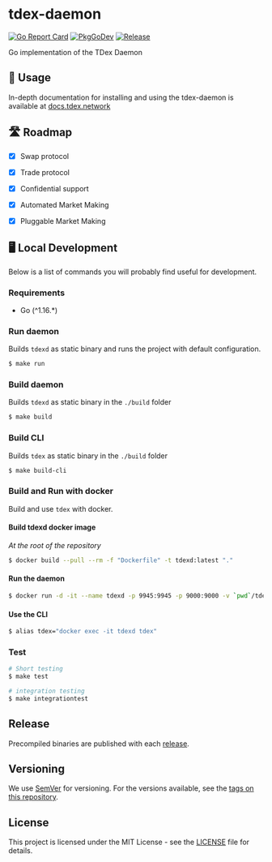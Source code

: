 # tdex-daemon

[![Go Report Card](https://goreportcard.com/badge/github.com/tdex-network/tdex-daemon)](https://goreportcard.com/report/github.com/tdex-network/tdex-daemon)
[![PkgGoDev](https://pkg.go.dev/badge/github.com/tdex-network/tdex-daemon)](https://pkg.go.dev/github.com/tdex-network/tdex-daemon)
[![Release](https://img.shields.io/github/release/tdex-network/tdex-daemon.svg)](https://github.com/tdex-network/tdex-daemon/releases/latest)

Go implementation of the TDex Daemon

## 📄 Usage

In-depth documentation for installing and using the tdex-daemon is available at [docs.tdex.network](https://dev.tdex.network/docs/provider/intro)


## 🛣 Roadmap

* [x] Swap protocol
* [x] Trade protocol
* [x] Confidential support
* [x] Automated Market Making
* [x] Pluggable Market Making


## 🖥 Local Development

Below is a list of commands you will probably find useful for development.

### Requirements

* Go (^1.16.*)

### Run daemon

Builds `tdexd` as static binary and runs the project with default configuration.

```bash
$ make run
```

### Build daemon

Builds `tdexd` as static binary in the `./build` folder

```bash
$ make build
```

### Build CLI

Builds `tdex` as static binary in the `./build` folder

```bash
$ make build-cli
```

### Build and Run with docker

Build and use `tdex` with docker.

#### Build tdexd docker image

_At the root of the repository_

```bash
$ docker build --pull --rm -f "Dockerfile" -t tdexd:latest "."
```

#### Run the daemon

```bash
$ docker run -d -it --name tdexd -p 9945:9945 -p 9000:9000 -v `pwd`/tdexd:/.tdex-daemon tdexd:latest
```

#### Use the CLI

```bash
$ alias tdex="docker exec -it tdexd tdex"
```

### Test

```bash
# Short testing
$ make test

# integration testing
$ make integrationtest
```

## Release

Precompiled binaries are published with each [release](https://github.com/tdex-network/tdex-daemon/releases).

## Versioning

We use [SemVer](http://semver.org/) for versioning. For the versions available, see the
[tags on this repository](https://github.com/tdex-network/tdex-daemon/tags). 

## License

This project is licensed under the MIT License - see the
[LICENSE](https://github.com/tdex-network/tdex-daemon/blob/master/LICENSE) file for details.

